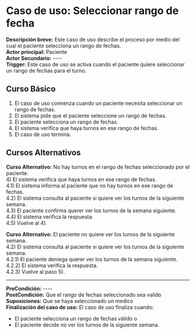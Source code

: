 ﻿Caso de uso: Seleccionar rango de fecha
================================
**Descripción breve:** Este caso de uso describe el proceso por medio del cual el paciente selecciona un rango de fechas.   
**Actor principal:** Paciente  
**Actor Secundario:** ----  
**Trigger:** Este caso de uso se activa cuando el paciente quiere seleccionar un rango de fechas para el turno.

Curso Básico
----------------------
1) El caso de uso comienza cuando un paciente necesita seleccionar un rango de fechas.  
2) El sistema pide que el paciente seleccione un rango de fechas.  
3) El paciente selecciona un rango de fechas.  
4) El sistema verifica que haya turnos en ese rango de fechas.
5) El caso de uso termina.

Cursos Alternativos
----------------------
**Curso Alternativo:** No hay turnos en el rango de fechas seleccionado por el paciente.  
4) El sistema verifica que haya turnos en ese rango de fechas.  
4.1) El sistema informa al paciente que no hay turnos en ese rango de fechas.  
4.2) El sistema consulta al paciente si quiere ver los turnos de la siguiente semana.  
4.3) El paciente confirma querer ver los turnos de la semana siguiente.  
4.4) El sistema verifica la respuesta.  
4.5) Vuelve al 4).  
  
**Curso Alternativo:** El paciente no quiere ver los turnos de la siguiente semana.  
4.2) El sistema consulta al paciente si quiere ver los turnos de la siguiente semana.  
4.2.1) El paciente deniega querer ver los turnos de la semana siguiente.  
4.2.2) El sistema verifica la respuesta.  
4.2.3) Vuelve al paso 5).  

----------------------
**PreCondición:** ----  
**PostCondición:** Que el rango de fechas seleccionado sea valido  
**Suposiciones:** Que se haya seleccionado un medico  
**Finalización del caso de uso:** El caso de uso finaliza cuando:  

 - El paciente selecciona un rango de fechas válido o 
 - El paciente decide no ver los turnos de la siguiente semana.
